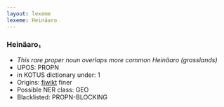 ```yaml
---
layout: lexeme
lexeme: Heinäaro
---
```


###  Heinäaro₁

* _This rare proper noun overlaps more common *Heinäaro* (grasslands)_
* UPOS:  PROPN
* in KOTUS dictionary under:  1
* Origins: [fiwikt](https://fi.wiktionary.org/wiki/Heinäaro) finer 
* Possible NER class:  GEO
* Blacklisted:  PROPN-BLOCKING

